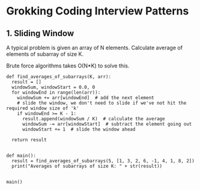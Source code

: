 # Grokking Coding Interview Patterns


## 1. Sliding Window
A typical problem is given an array of N elements. Calculate average of elements of subarray of size K.

Brute force algorithms takes O(N*K) to solve this.

    def find_averages_of_subarrays(K, arr):
      result = []
      windowSum, windowStart = 0.0, 0
      for windowEnd in range(len(arr)):
        windowSum += arr[windowEnd]  # add the next element
        # slide the window, we don't need to slide if we've not hit the required window size of 'k'
        if windowEnd >= K - 1:
          result.append(windowSum / K)  # calculate the average
          windowSum -= arr[windowStart]  # subtract the element going out
          windowStart += 1  # slide the window ahead

      return result


    def main():
      result = find_averages_of_subarrays(5, [1, 3, 2, 6, -1, 4, 1, 8, 2])
      print("Averages of subarrays of size K: " + str(result))


    main()
